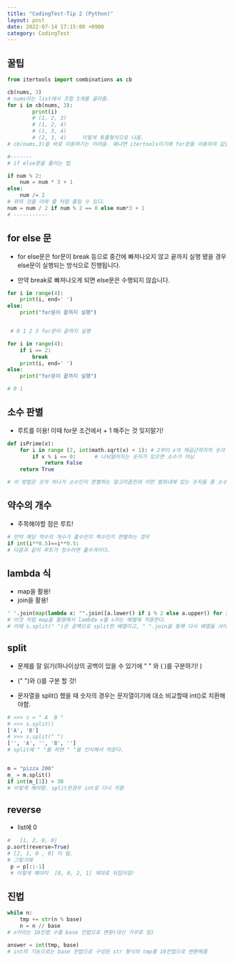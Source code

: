```yaml
---
title: "CodingTest-Tip 2 (Python)"
layout: post
date: 2022-07-14 17:15:00 +0900
category: CodingTest
---
```


## 꿀팁

```python
from itertools import combinations as cb

cb(nums, 3)
# nums라는 list에서 조합 3개를 골라줌.
for i in cb(nums, 3):
        print(i)
        # (1, 2, 3)
        # (1, 2, 4)
        # (1, 3, 4)
        # (2, 3, 4)     이렇게 튜플형식으로 나옴.
# cb(nums,3)을 바로 이용하기는 어려움. 왜냐면 itertools이기에 for문을 이용하여 값을 뽑아내야 함.

#-------
# if else문을 줄이는 법

if num % 2:
    num = num * 3 + 1
else:
    num /= 2
# 위의 것을 아래 줄 처럼 줄일 수 있다.
num = num / 2 if num % 2 == 0 else num*3 + 1
# -----------

```

## for else 문

- for else문은 for문이 break 등으로 중간에 빠져나오지 않고 끝까지 실행 됐을 경우 else문이 실행되는 방식으로 진행됩니다.

- 만약 break로 빠져나오게 되면 else문은 수행되지 않습니다.

```python
for i in range(4):
    print(i, end=' ')
else:
    print("for문이 끝까지 실행")


 # 0 1 2 3 for문이 끝까지 실행

for i in range(4):
    if i == 2:
        break
    print(i, end=' ')
else:
    print("for문이 끝까지 실행")

# 0 1

```

## 소수 판별

- 루트를 이용! 이때 for문 조건에서 + 1 해주는 것 잊지말기!

```python
def isPrime(x):
    for i in range (2, int(math.sqrt(x) + 1): # 2부터 x의 제곱근까지의 숫자
    	if x % i == 0:		# 나눠떨어지는 숫자가 있으면 소수가 아님
        	return False
    return True

# 이 방법은 숫자 하나가 소수인지 판별하는 알고리즘인데 어떤 범위내에 있는 숫자들 중 소수를 확인 할때에는 시간 단축을 위해서 소수가 아닌것의 배수를 제거하는 등의 알고리즘을 이용하여 시간을 단축할 수 있다.
```

## 약수의 개수

- 주목해야할 점은 루트!

```python
# 만약 해당 약수의 개수가 홀수인지 짝수인지 판별하는 경우
if int(i**0.5)==i**0.5:
# 다음과 같이 루트가 정수라면 홀수개이다.
```

## lambda 식

- map을 활용!
- join을 활용!

```python
" ".join(map(lambda x: "".join([a.lower() if i % 2 else a.upper() for i, a in enumerate(x)]), s.split(" ")))
# 이것 처럼 map을 활용해서 lambda x를 s라는 배열에 적용한다.
# 이때 s.split(" ")은 공백으로 split한 배열이고, " ".join을 통해 다시 배열들 사이에 공백으로 이어지게 함.

```

## split

- 문제를 잘 읽기(하나이상의 공백이 있을 수 있기에 " " 와 ( )를 구분하기! )
- (" ")와 ()를 구분 할 것!

- 문자열을 split() 했을 때 숫자의 경우는 문자열이기에 대소 비교할때 int()로 치환해야함.

```python
# >>> s = " A  B "
# >>> s.split()
['A', 'B']
# >>> s.split(" ")
['', 'A', '', 'B', '']
# split에 " "를 하면 " "을 인식해서 띄운다.


m = "pizza 200"
m_ = m.split()
if int(m_[1]) > 30
# 이렇게 해야함. split한경우 int로 다시 치환
```

## reverse

- list에 0

```python
#	[1, 2, 0, 0]
p.sort(reverse=True)
# [2, 1, 0 , 0] 이 됨.
# 그렇기에
 p = p[::-1]
 # 이렇게 해야지  [0, 0, 2, 1] 제대로 뒤집어짐!

```

## 진법

```python
while n:
    tmp += str(n % base)
    n = n // base
# n이라는 10진법 수를 base 진법으로 변환(대신 거꾸로 임)

answer = int(tmp, base)
# int의 기능으로는 base 진법으로 구성된 str 형식의 tmp를 10진법으로 변환해줌
```
